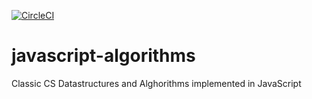 [![CircleCI](https://circleci.com/gh/benjiaming/javascript-algorithms.svg?style=svg)](https://circleci.com/gh/benjiaming/javascript-algorithms)

# javascript-algorithms
Classic CS Datastructures and Alghorithms implemented in JavaScript
